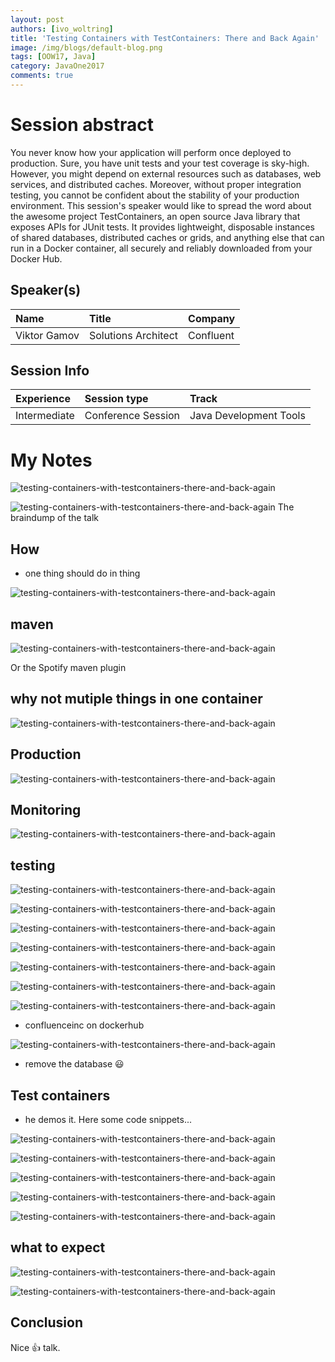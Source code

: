 ```yaml
---
layout: post
authors: [ivo_woltring]
title: 'Testing Containers with TestContainers: There and Back Again'
image: /img/blogs/default-blog.png
tags: [OOW17, Java]
category: JavaOne2017
comments: true
---
```



# Session abstract

You never know how your application will perform once deployed to production. Sure, you have unit tests and your test coverage is sky-high. However, you might depend on external resources such as databases, web services, and distributed caches. Moreover, without proper integration testing, you cannot be confident about the stability of your production environment. This session's speaker would like to spread the word about the awesome project TestContainers, an open source Java library that exposes APIs for JUnit tests. It provides lightweight, disposable instances of shared databases, distributed caches or grids, and anything else that can run in a Docker container, all securely and reliably downloaded from your Docker Hub.
<!--more-->
## Speaker(s)

|Name|Title|Company|
|:---|:---|:---|
|Viktor Gamov|Solutions Architect|Confluent|


## Session Info

| Experience | Session type | Track  |
|:-----------|:-------------|:-------|
| Intermediate | Conference Session | Java Development Tools |

# My Notes

![testing-containers-with-testcontainers-there-and-back-again](/img/blogs/2017/testing-containers-with-testcontainers-there-and-back-again/CON3034__testing-containers-with-testcontainers-there-and-back-again.jpg)

![testing-containers-with-testcontainers-there-and-back-again](/img/blogs/2017/testing-containers-with-testcontainers-there-and-back-again/CON3034__testing-containers-with-testcontainers-there-and-back-again_1.jpg)
The braindump of the talk

## How

* one thing should do in thing

![testing-containers-with-testcontainers-there-and-back-again](/img/blogs/2017/testing-containers-with-testcontainers-there-and-back-again/CON3034__testing-containers-with-testcontainers-there-and-back-again_2.jpg)

## maven

![testing-containers-with-testcontainers-there-and-back-again](/img/blogs/2017/testing-containers-with-testcontainers-there-and-back-again/CON3034__testing-containers-with-testcontainers-there-and-back-again_3.jpg)

Or the Spotify maven plugin

## why not mutiple things in one container

![testing-containers-with-testcontainers-there-and-back-again](/img/blogs/2017/testing-containers-with-testcontainers-there-and-back-again/CON3034__testing-containers-with-testcontainers-there-and-back-again_4.jpg)

## Production 

![testing-containers-with-testcontainers-there-and-back-again](/img/blogs/2017/testing-containers-with-testcontainers-there-and-back-again/CON3034__testing-containers-with-testcontainers-there-and-back-again_5.jpg)

## Monitoring

![testing-containers-with-testcontainers-there-and-back-again](/img/blogs/2017/testing-containers-with-testcontainers-there-and-back-again/CON3034__testing-containers-with-testcontainers-there-and-back-again_6.jpg)

## testing

![testing-containers-with-testcontainers-there-and-back-again](/img/blogs/2017/testing-containers-with-testcontainers-there-and-back-again/CON3034__testing-containers-with-testcontainers-there-and-back-again_7.jpg)

![testing-containers-with-testcontainers-there-and-back-again](/img/blogs/2017/testing-containers-with-testcontainers-there-and-back-again/CON3034__testing-containers-with-testcontainers-there-and-back-again_8.jpg)

![testing-containers-with-testcontainers-there-and-back-again](/img/blogs/2017/testing-containers-with-testcontainers-there-and-back-again/CON3034__testing-containers-with-testcontainers-there-and-back-again_9.jpg)

![testing-containers-with-testcontainers-there-and-back-again](/img/blogs/2017/testing-containers-with-testcontainers-there-and-back-again/CON3034__testing-containers-with-testcontainers-there-and-back-again_10.jpg)

![testing-containers-with-testcontainers-there-and-back-again](/img/blogs/2017/testing-containers-with-testcontainers-there-and-back-again/CON3034__testing-containers-with-testcontainers-there-and-back-again_14.jpg)

![testing-containers-with-testcontainers-there-and-back-again](/img/blogs/2017/testing-containers-with-testcontainers-there-and-back-again/CON3034__testing-containers-with-testcontainers-there-and-back-again_15.jpg)

![testing-containers-with-testcontainers-there-and-back-again](/img/blogs/2017/testing-containers-with-testcontainers-there-and-back-again/CON3034__testing-containers-with-testcontainers-there-and-back-again_16.jpg)

* confluenceinc on dockerhub

![testing-containers-with-testcontainers-there-and-back-again](/img/blogs/2017/testing-containers-with-testcontainers-there-and-back-again/CON3034__testing-containers-with-testcontainers-there-and-back-again_17.jpg)



* remove the database 😃

## Test containers

* he demos it. Here some code snippets...

![testing-containers-with-testcontainers-there-and-back-again](/img/blogs/2017/testing-containers-with-testcontainers-there-and-back-again/CON3034__testing-containers-with-testcontainers-there-and-back-again_11.jpg)

![testing-containers-with-testcontainers-there-and-back-again](/img/blogs/2017/testing-containers-with-testcontainers-there-and-back-again/CON3034__testing-containers-with-testcontainers-there-and-back-again_12.jpg)

![testing-containers-with-testcontainers-there-and-back-again](/img/blogs/2017/testing-containers-with-testcontainers-there-and-back-again/CON3034__testing-containers-with-testcontainers-there-and-back-again_13.jpg)

![testing-containers-with-testcontainers-there-and-back-again](/img/blogs/2017/testing-containers-with-testcontainers-there-and-back-again/CON3034__testing-containers-with-testcontainers-there-and-back-again_18.jpg)

![testing-containers-with-testcontainers-there-and-back-again](/img/blogs/2017/testing-containers-with-testcontainers-there-and-back-again/CON3034__testing-containers-with-testcontainers-there-and-back-again_19.jpg)

## what to expect

![testing-containers-with-testcontainers-there-and-back-again](/img/blogs/2017/testing-containers-with-testcontainers-there-and-back-again/CON3034__testing-containers-with-testcontainers-there-and-back-again_20.jpg)

![testing-containers-with-testcontainers-there-and-back-again](/img/blogs/2017/testing-containers-with-testcontainers-there-and-back-again/CON3034__testing-containers-with-testcontainers-there-and-back-again_21.jpg)


## Conclusion 
Nice 👍 talk. 


        
